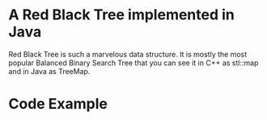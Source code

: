 # A Red Black Tree implemented in Java
Red Black Tree is such a marvelous data structure. It is mostly the most popular Balanced Binary Search Tree that you can see it in C++ as stl::map and in Java as TreeMap.

# Code Example


